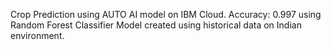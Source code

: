 Crop Prediction using AUTO AI model on IBM Cloud.
Accuracy: 0.997 using Random Forest Classifier
Model created using historical data on Indian environment.
